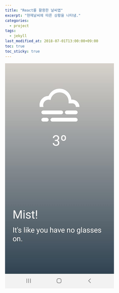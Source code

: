 ```yaml
---
title: "React를 활용한 날씨앱"
excerpt: "현재날씨에 따른 상황을 나타냄."
categories:
  - project
tags:
  - jekyll
last_modified_at: 2018-07-01T13:00:00+09:00
toc: true
toc_sticky: true
---
```


[![카카오이미지](/assets/images/weather.jpg)](https://github.com/JungYOsup/javascript/tree/master/Happy-weather)
